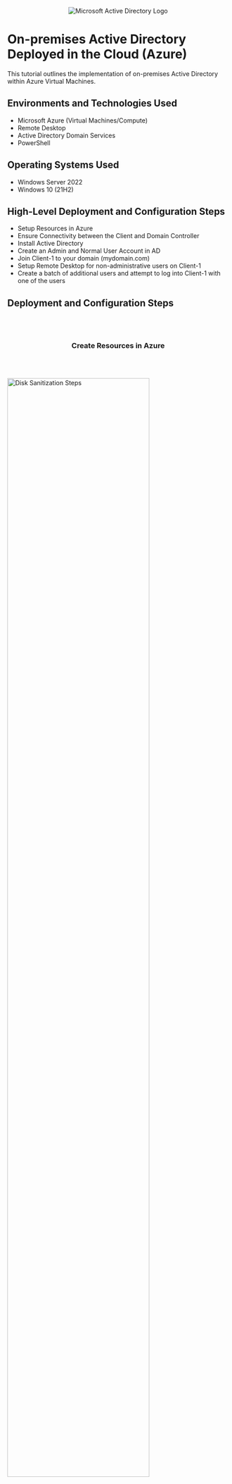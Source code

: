 <p align="center">
<img src="https://i.imgur.com/pU5A58S.png" alt="Microsoft Active Directory Logo"/>
</p>

<h1>On-premises Active Directory Deployed in the Cloud (Azure)</h1>
This tutorial outlines the implementation of on-premises Active Directory within Azure Virtual Machines.<br/>



<h2>Environments and Technologies Used</h2>

- Microsoft Azure (Virtual Machines/Compute)
- Remote Desktop
- Active Directory Domain Services
- PowerShell

<h2>Operating Systems Used </h2>

- Windows Server 2022
- Windows 10 (21H2)

<h2>High-Level Deployment and Configuration Steps</h2>

- Setup Resources in Azure
- Ensure Connectivity between the Client and Domain Controller
- Install Active Directory
- Create an Admin and Normal User Account in AD
- Join Client-1 to your domain (mydomain.com)
- Setup Remote Desktop for non-administrative users on Client-1
- Create a batch of additional users and attempt to log into Client-1 with one of the users

<h2>Deployment and Configuration Steps</h2>
<br />
<br />
<h3 align="center">Create Resources in Azure</h3>
<br />
<br />
<p>

  
  <img src="https://i.imgur.com/GfT71Ka.png" height="80%" width="80%" alt="Disk Sanitization Steps"/>
</p>
<p>
<br />
<br />
 Create the Domain Controller VM (Windows Server 2022) named |DC-1|
</p>
<br />
<br />
<p>
<img src="https://i.imgur.com/U4NcVRe.png" height="80%" width="80%" alt="Disk Sanitization Steps"/>
</p>
<p>
<br />
<br />
Create the Client VM (Windows 10) named |Client|. Use the same Resource Group
</p>
<br />
<br />
<p>
<img src="https://i.imgur.com/OHOVRPi.png" height="80%" width="80%" alt="Disk Sanitization Steps"/>
</p>
<p>
<br />
<br />
Set Domain Controller’s NIC Private IP address static:
</p>
<br />
<br />

<img src="https://i.imgur.com/mznqDV5.png" height="80%" width="80%" alt="Disk Sanitization Steps"/>
<br />
<br />

Verify that both VMs are in the same Vnet(Virtual Network). You can check the topology with Network Watcher.
<br />
<br />
<br />

<img src="https://i.imgur.com/L7CrNBo.png" height="80%" width="80%" alt="Disk Sanitization Steps"/>
<br />
<br />

<h3 align="center">Ensure Connectivity between the client and Domain Controller</h3>
<br />
<br />
Login to Client-1 with Remote Desktop and ping DC-1’s private IP address with ping -t <ip address> (perpetual ping)
<br />
<br />
<br />
  

<img src="https://i.imgur.com/eGbvXsz.png" height="80%" width="80%" alt="Disk Sanitization Steps"/>
<br />
<br />
Login to the Domain Controller and enable ICMPv4 in on the local windows Firewall
<br />
<br />
<br />
  

<img src="https://i.imgur.com/gd50U4W.png" height="80%" width="80%" alt="Disk Sanitization Steps"/>
<br />
<br />
Check back at Client-1 to see the ping succeed:
<br />
<br />
<img src="https://i.imgur.com/gxtMDa4.png" height="80%" width="80%" alt="Disk Sanitization Steps"/>
<br />
<br />
  
<h3 align="center">Installing Active Directory</h3>
<br />
<br />

Login to DC-1 and install Active Directory Domain Services
<br />
<br />

<img src="https://i.imgur.com/gXWVoHj.png" height="80%" width="80%" alt="Disk Sanitization Steps"/>
<br />
<br />
  
Promote as a Domain Controller:
<br />
<br />
  
<img src="https://i.imgur.com/0sT1bwv.png" height="80%" width="80%" alt="Disk Sanitization Steps"/>
<br />
<br />
  
Promote as a DC: Setup a new forest as mydomain.com (can be anything, just remember what it is)
<br />
<br />
  
<img src="https://i.imgur.com/WHH5tBD.png" height="80%" width="80%" alt="Disk Sanitization Steps"/>
<br />
<br />

Restart and then log back into DC-1 as user: mydomain.com\labuser
<br />
<br />
  
<img src="https://i.imgur.com/LgtNcyL.png" height="80%" width="80%" alt="Disk Sanitization Steps"/>
<br />
<br />
 
<h3 align="center">Create an Admin and Normal User Account in AD</h3>
<br />
<br />
  
In Active Directory Users and Computers (ADUC), create an Organizational Unit (OU) called “_EMPLOYEES” and "_ADMINS"
<br />
<br />
  
<img src="https://i.imgur.com/niMqWpd.png" height="80%" width="80%" alt="Disk Sanitization Steps"/>
<br />
<br />
   
<img src="https://i.imgur.com/SfIYWad.png" height="80%" width="80%" alt="Disk Sanitization Steps"/>
<br />
<br />
  
Create a new employee named “Johnny VMan” (same password) with the username of “Johnny_admin”
<br />
<br />
    
<img src="https://i.imgur.com/Lk96BPh.png" height="80%" width="80%" alt="Disk Sanitization Steps"/>
<br />
<br />
  
Add Johnny_admin to the “Domain Admins” Security Group
<br />
<br />
  
<img src="https://i.imgur.com/LZkhdlu.png" height="80%" width="80%" alt="Disk Sanitization Steps"/>
<br />
<br />
  
<img src="https://i.imgur.com/DOsaVl3.png" height="80%" width="80%" alt="Disk Sanitization Steps"/>
<br />
<br />
  
<img src="https://i.imgur.com/qg0wF3K.png" height="80%" width="80%" alt="Disk Sanitization Steps"/>
<br />
<br />
  
<img src="https://i.imgur.com/A4Qgc4X.png" height="80%" width="80%" alt="Disk Sanitization Steps"/>
<br />
<br />
  
<img src="https://i.imgur.com/nJaxfP1.png" height="80%" width="80%" alt="Disk Sanitization Steps"/>
<br />
<br />
  
Log out/close the Remote Desktop connection to DC-1 and log back in as “mydomain.com\Johnny_admin”
<br />
<br />
  
<img src="https://i.imgur.com/6a7ltWe.png" height="80%" width="80%" alt="Disk Sanitization Steps"/>
<br />
<br />

<h3 align="center">Join Client-1 to your domain (mydomain.com)</h3>
<br />
<br />

From the Azure Portal, set Client-1’s DNS settings to the DC’s Private IP address
<br />
<br />

<img src="https://i.imgur.com/KZ7ZBsZ.png" height="80%" width="80%" alt="Disk Sanitization Steps"/>
<br />
<br />
  
From the Azure Portal, restart Client-1
<br />
<br />
  
Login to Client-1 (Remote Desktop) as the original local admin (labuser) and join it to the domain |computer will restart|
<br />
<br />
  
<img src="https://i.imgur.com/WNRBYvs.png" height="80%" width="80%" alt="Disk Sanitization Steps"/>
<br />
<br />
  
<img src="https://i.imgur.com/PeEBULu.png" height="80%" width="80%" alt="Disk Sanitization Steps"/>
<br />
<br />
  
<img src="https://i.imgur.com/xSr4Jyy.png" height="80%" width="80%" alt="Disk Sanitization Steps"/>
<br />
<br />
  
<img src="https://i.imgur.com/jhvlR4m.png" height="80%" width="80%" alt="Disk Sanitization Steps"/>
<br />
<br />
  
Login to the Domain Controller (Remote Desktop) and verify Client-1 shows up in Active Directory Users and Computers (ADUC) inside the “Computers” container on the root of the domain
<br />
<br />

Create a new OU named “_CLIENTS” and drag Client-1 into there
<br />
<br />
  
<img src="https://i.imgur.com/GE7fJZC.png" height="80%" width="80%" alt="Disk Sanitization Steps"/>
<br />
<br />
  
<h3 align="center">Setup Remote Desktop for non-administrative users on Client-1</h3>
<br />
<br />
<p>
Log into Client-1 as mydomain.com\Johnny_admin and open system properties.
</p>
<p>
  Click “Remote Desktop”.
</p>
<p>
  Allow “domain users” access to remote desktop.
</p>
<p>
  You can now log into Client-1 as a normal, non-administrative user now.
</p>
<p>
  Normally you’d want to do this with Group Policy that allows you to change MANY systems at once (maybe a future lab)
<br />
<br />

<img src="https://i.imgur.com/oeTMvYh.png" height="80%" width="80%" alt="Disk Sanitization Steps"/>
<br />
<br />
  

<h3 align="center">Create a bunch of additional users and attempt to log into client-1 with one of the users</h3>
<br />
<p>
  Login to DC-1 as Johnny_admin
</p>
<p>
  Open PowerShell_ise as an administrator.
</p> 
<p>  
  Create a new File and paste the contents of this script into it: https://github.com/JohnnyfiveAZR/Active-Directory
<br />
<br />
  
<img src="https://i.imgur.com/Iic8jTH.png" height="80%" width="80%" alt="Disk Sanitization Steps"/>
<br />
<br />
  
  
<img src="https://i.imgur.com/nkKJwDx.png" height="80%" width="80%" alt="Disk Sanitization Steps"/>
<br />
<br />
  
  
<img src="https://i.imgur.com/5ppkwmC.png" height="80%" width="80%" alt="Disk Sanitization Steps"/>
<br />
<br />

Run the script and observe the accounts being created
<br />
<br />
  
  
<img src="https://i.imgur.com/5a95s0z.png" height="80%" width="80%" alt="Disk Sanitization Steps"/>
<br />
<br />
  
When finished, open ADUC and observe the accounts in the appropriate OU
attempt to log into Client-1 with one of the accounts (take note of the password in the script)
<br />
<br />

<img src="https://i.imgur.com/Mm0IEFI.png" height="80%" width="80%" alt="Disk Sanitization Steps"/>
<br />
<br />
  
<img src="https://i.imgur.com/QMm3pbC.png" height="80%" width="80%" alt="Disk Sanitization Steps"/>
<br />
<br />
  
<img src="https://i.imgur.com/HcldyWN.png" height="80%" width="80%" alt="Disk Sanitization Steps"/>
<br />
<br />
<br />
<br />
<h3 align="left">Finished!</h3>
  
I hope this tutorial gives you a bit of insight and better understanding on how to go about setting up an Active Directory (Domain) Lab through your virtual machine environment. Repeat this lab as many times as you please and make this virtual environment your own learning playground and explore the other possibilities in managing user accounts, permissions, passwords, devices, and control access on a large scale. 
<br />
<br />
<br />
<h3 align="left">Note:</h3> Dont forget to close out your VMs while in RDP by going to CMD> Logoff. Also make sure to CLEAN UP your Microsoft Azure environment and ensure your Resource Groups and Virtual Machines are deleted which may take a few minutes then refresh to confirm.
  
